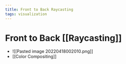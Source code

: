 ```yaml
---
title: Front to Back Raycasting
tags: visualization
---
```


# Front to Back [[Raycasting]]
- ![[Pasted image 20220418002010.png]]
- [[Color Compositing]]




























